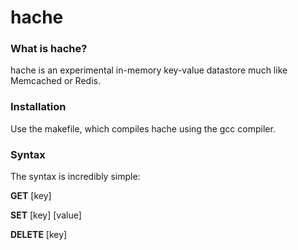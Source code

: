 # hache

### What is hache?

hache is an experimental in-memory key-value datastore much like Memcached or Redis.

### Installation

Use the makefile, which compiles hache using the gcc compiler. 

### Syntax

The syntax is incredibly simple:

**GET** [key]

**SET** [key] [value]

**DELETE** [key]